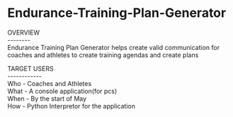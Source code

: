 # Endurance-Training-Plan-Generator

OVERVIEW<br>
--------<br>
Endurance Training Plan Generator helps create valid communication for coaches and athletes to create training agendas and create plans

TARGET USERS<br>
------------<br>
Who - Coaches and Athletes<br>
What - A console application(for pcs)<br>
When - By the start of May<br>
How - Python Interpretor for the application<br>
